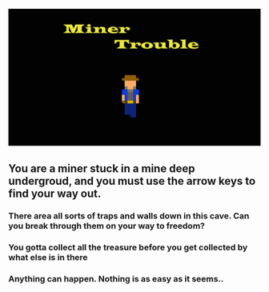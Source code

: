 ![Title Logo](https://github.com/Xquiset/Xquiset.github.io/blob/master/Assets/Images/Miner%20Trouble.png)
## You are a miner stuck in a mine deep undergroud, and you must use the arrow keys to find your way out.
### There area all sorts of traps and walls down in this cave.  Can you break through them on your way to freedom?
### You gotta collect all the treasure before you get collected by what else is in there
### Anything can happen. Nothing is as easy as it seems..

